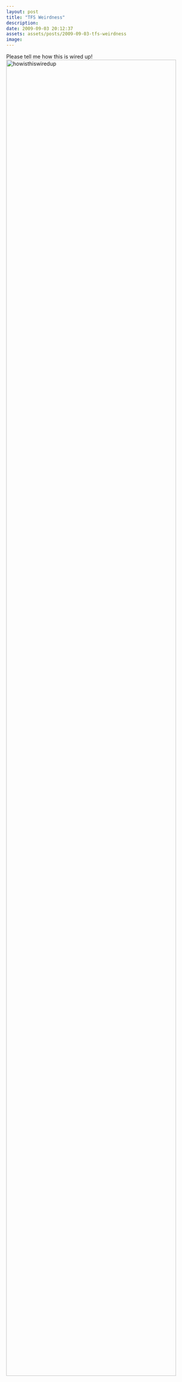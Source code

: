 ```yaml
---
layout: post
title: "TFS Weirdness"
description:
date: 2009-09-03 20:12:37
assets: assets/posts/2009-09-03-tfs-weirdness
image: 
---
```


<p>Please tell me how this is wired up!  <a href="http://mint.litemedia.se/wp-content/uploads/howisthiswiredup.png"><img class="alignleft size-full wp-image-519" title="howisthiswiredup" src="http://litemedia.info/media/Default/Mint/howisthiswiredup.png" alt="howisthiswiredup" style="width: 95%;" /></a></p>
